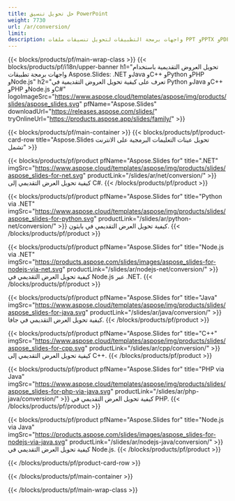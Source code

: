 ```yaml
---
title: حل تحويل تنسيق PowerPoint
weight: 7730
url: /ar/conversion/
limit: 
description: واجهات برمجة التطبيقات لتحويل تنسيقات ملفات PPT وPPTX وPDF وHTML وPOTX وPOTM وODP
---
```


{{< blocks/products/pf/main-wrap-class >}}
{{< blocks/products/pf/i18n/upper-banner h1="تحويل العروض التقديمية باستخدام واجهات برمجة تطبيقات Aspose.Slides: .NET وJava وC++ وPython وPHP وNode.js" h2="تعرف على كيفية تحويل العروض التقديمية في Python وJava وC++ وPHP وNode.js وC#" logoImageSrc="https://www.aspose.cloud/templates/aspose/img/products/slides/aspose_slides.svg" pfName="Aspose.Slides" downloadUrl="https://releases.aspose.com/slides/" tryOnlineUrl="https://products.aspose.app/slides/family/" >}}

{{< blocks/products/pf/main-container >}}
{{< blocks/products/pf/product-card-row title="Aspose.Slides تحويل عينات التعليمات البرمجية على الانترنت تشمل" >}}

{{< blocks/products/pf/product pfName="Aspose.Slides for" title=".NET" imgSrc="https://www.aspose.cloud/templates/aspose/img/products/slides/aspose_slides-for-net.svg" productLink="/slides/ar/net/conversion/" >}}
كيفية تحويل العرض التقديمي إلى C#.
{{< /blocks/products/pf/product >}}

{{< blocks/products/pf/product pfName="Aspose.Slides for" title="Python via .NET" imgSrc="https://www.aspose.cloud/templates/aspose/img/products/slides/aspose_slides-for-python.svg" productLink="/slides/ar/python-net/conversion/" >}}
كيفية تحويل العرض التقديمي في بايثون.
{{< /blocks/products/pf/product >}}

{{< blocks/products/pf/product pfName="Aspose.Slides for" title="Node.js via .NET" imgSrc="https://products.aspose.com/slides/images/aspose_slides-for-nodejs-via-net.svg" productLink="/slides/ar/nodejs-net/conversion/" >}}
كيفية تحويل العرض التقديمي في Node.js عبر .NET.
{{< /blocks/products/pf/product >}}

{{< blocks/products/pf/product pfName="Aspose.Slides for" title="Java" imgSrc="https://www.aspose.cloud/templates/aspose/img/products/slides/aspose_slides-for-java.svg" productLink="/slides/ar/java/conversion/" >}}
كيفية تحويل العرض التقديمي في جافا.
{{< /blocks/products/pf/product >}}

{{< blocks/products/pf/product pfName="Aspose.Slides for" title="C++" imgSrc="https://www.aspose.cloud/templates/aspose/img/products/slides/aspose_slides-for-cpp.svg" productLink="/slides/ar/cpp/conversion/" >}}
كيفية تحويل العرض التقديمي إلى C++.
{{< /blocks/products/pf/product >}}

{{< blocks/products/pf/product pfName="Aspose.Slides for" title="PHP via Java" imgSrc="https://www.aspose.cloud/templates/aspose/img/products/slides/aspose_slides-for-php-via-java.svg" productLink="/slides/ar/php-java/conversion/" >}}
كيفية تحويل العرض التقديمي في PHP.
{{< /blocks/products/pf/product >}}

{{< blocks/products/pf/product pfName="Aspose.Slides for" title="Node.js via Java" imgSrc="https://products.aspose.com/slides/images/aspose_slides-for-nodejs-via-java.svg" productLink="/slides/ar/nodejs-java/conversion/" >}}
كيفية تحويل العرض التقديمي في Node.js.
{{< /blocks/products/pf/product >}}

{{< /blocks/products/pf/product-card-row >}}

{{< /blocks/products/pf/main-container >}}

{{< /blocks/products/pf/main-wrap-class >}}